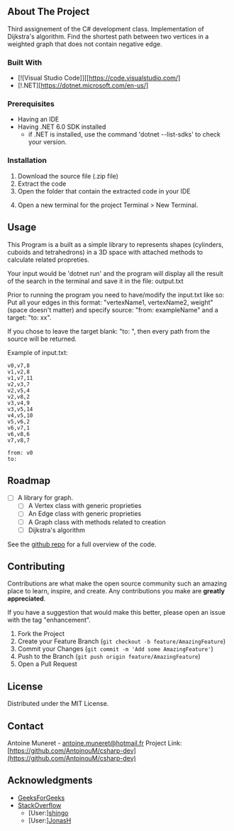 <!-- ABOUT THE PROJECT -->
## About The Project
Third assignement of the C# development class. Implementation of Dijkstra's algorithm.
Find the shortest path between two vertices in a weighted graph that does not contain negative edge.


### Built With

* [![Visual Studio Code]][[https://code.visualstudio.com/]
* [!.NET][https://dotnet.microsoft.com/en-us/]


<!-- GETTING STARTED -->
### Prerequisites

* Having an IDE
* Having .NET 6.0 SDK installed <!-- link in Built with above -->
    * if .NET is installed, use the command 'dotnet --list-sdks' to check your version.

### Installation

1. Download the source file (.zip file)
2. Extract the code
3. Open the folder that contain the extracted code in your IDE
<!-- The next step are for VS code, if you use another IDE please refer to the documentation -->
4. Open a new terminal for the project Terminal > New Terminal.


<!-- USAGE EXAMPLES -->
## Usage

This Program is a built as a simple library to represents shapes (cylinders, cuboids and tetrahedrons) in a 3D space with attached methods to calculate related propreties.

Your input would be 'dotnet run' and the program will display all the result of the search in the terminal and save it in the file: output.txt

Prior to running the program you need to have/modify the input.txt like so:
Put all your edges in this format: "vertexName1, vertexName2, weight" (space doesn't matter)
and specify  source: "from: exampleName" and a target: "to: xx".

If you chose to leave the target blank: "to:  ", then every path from the source will be returned.

Example of input.txt:
```
v0,v7,8
v1,v2,8
v1,v7,11
v2,v3,7
v2,v5,4
v2,v8,2
v3,v4,9
v3,v5,14
v4,v5,10
v5,v6,2
v6,v7,1
v6,v8,6
v7,v8,7

from: v0
to: 
```

<!-- ROADMAP -->
## Roadmap

- [ ] A library for graph.
    - [ ] A Vertex class with generic proprieties
    - [ ] An Edge class with generic proprieties
    - [ ] A Graph class with methods related to creation
    - [ ] Dijkstra's algorithm

See the [github repo](https://github.com/AntoinouM/csharp-dev) for a full overview of the code.


<!-- CONTRIBUTING -->
## Contributing

Contributions are what make the open source community such an amazing place to learn, inspire, and create. Any contributions you make are **greatly appreciated**.

If you have a suggestion that would make this better, please open an issue with the tag "enhancement".

1. Fork the Project
2. Create your Feature Branch (`git checkout -b feature/AmazingFeature`)
3. Commit your Changes (`git commit -m 'Add some AmazingFeature'`)
4. Push to the Branch (`git push origin feature/AmazingFeature`)
5. Open a Pull Request


<!-- LICENSE -->
## License

Distributed under the MIT License.


<!-- CONTACT -->
## Contact

Antoine Muneret - antoine.muneret@hotmail.fr
Project Link: [https://github.com/AntoinouM/csharp-dev](https://github.com/AntoinouM/csharp-dev)

<!-- ACKNOWLEDGMENTS -->
## Acknowledgments

* [GeeksForGeeks](https://www.geeksforgeeks.org/dijkstras-shortest-path-algorithm-greedy-algo-7/)
* [StackOverflow](https://stackoverflow.com/)
    * [User:][shingo](hhttps://stackoverflow.com/users/6196568/shingo)
    * [User:][JonasH](https://stackoverflow.com/users/12342238/jonash)
